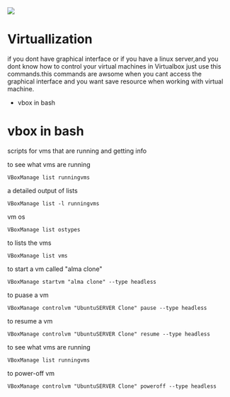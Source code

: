 <img src="https://img.shields.io/badge/VirtualBox-21416b?style=for-the-badge&logo=VirtualBox&logoColor=white">

# Virtuallization
if you dont have graphical interface or if you have a linux server,and you dont know how to control your virtual machines in Virtualbox just use this commands.this commands are awsome when you cant access the graphical interface and you want save resource when working with virtual machine.

<ul>
<li>vbox in bash</li>
</ul>



# vbox in bash
scripts for vms that are running and getting info


<p>to see what vms are running</p>


    VBoxManage list runningvms



<p>a detailed output of lists</p>


    VBoxManage list -l runningvms



<p>vm os</p>


    VBoxManage list ostypes


<p>to lists the vms</p>

    VBoxManage list vms

<p>to start a vm called "alma clone"</p>

    VBoxManage startvm "alma clone" --type headless

<p>to puase a vm </p>

    VBoxManage controlvm "UbuntuSERVER Clone" pause --type headless

<p>to resume a vm</p>

    VBoxManage controlvm "UbuntuSERVER Clone" resume --type headless

<p>to see what vms are running</p>

    VBoxManage list runningvms

<p>to power-off vm</p>

    VBoxManage controlvm "UbuntuSERVER Clone" poweroff --type headless


